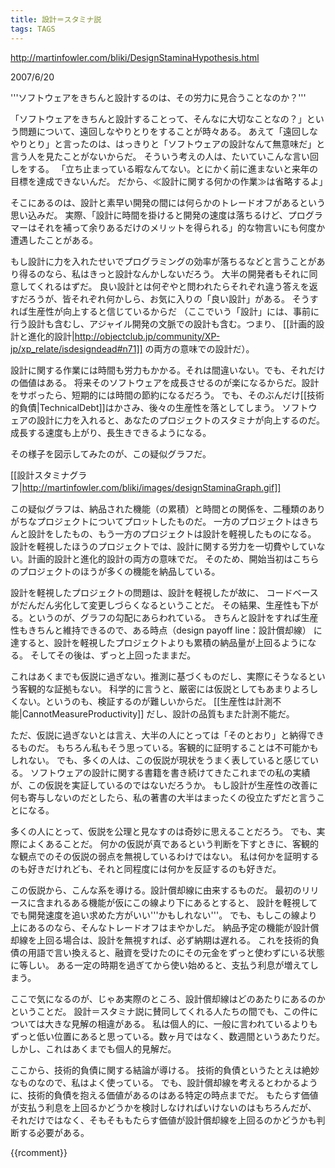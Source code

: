 ```yaml
---
title: 設計＝スタミナ説
tags: TAGS
---
```


http://martinfowler.com/bliki/DesignStaminaHypothesis.html

2007/6/20

'''ソフトウェアをきちんと設計するのは、その労力に見合うことなのか？'''

「ソフトウェアをきちんと設計することって、そんなに大切なことなの？」という問題について、遠回しなやりとりをすることが時々ある。
あえて「遠回しなやりとり」と言ったのは、はっきりと「ソフトウェアの設計なんて無意味だ」と言う人を見たことがないからだ。
そういう考えの人は、たいていこんな言い回しをする。
「立ち止まっている暇なんてない。とにかく前に進まないと来年の目標を達成できないんだ。
だから、≪設計に関する何かの作業≫は省略するよ」

そこにあるのは、設計と素早い開発の間には何らかのトレードオフがあるという思い込みだ。
実際、「設計に時間を掛けると開発の速度は落ちるけど、プログラマーはそれを補って余りあるだけのメリットを得られる」的な物言いにも何度か遭遇したことがある。

もし設計に力を入れたせいでプログラミングの効率が落ちるなどと言うことがあり得るのなら、私はきっと設計なんかしないだろう。
大半の開発者もそれに同意してくれるはずだ。
良い設計とは何ぞやと問われたらそれぞれ違う答えを返すだろうが、皆それぞれ何かしら、お気に入りの「良い設計」がある。
そうすれば生産性が向上すると信じているからだ
（ここでいう「設計」には、事前に行う設計も含むし、アジャイル開発の文脈での設計も含む。つまり、
[[計画的設計と進化的設計|http://objectclub.jp/community/XP-jp/xp_relate/isdesigndead#n71]]
の両方の意味での設計だ）。

設計に関する作業には時間も労力もかかる。それは間違いない。でも、それだけの価値はある。
将来そのソフトウェアを成長させるのが楽になるからだ。設計をサボったら、短期的には時間の節約になるだろう。
でも、そのぶんだけ[[技術的負債|TechnicalDebt]]はかさみ、後々の生産性を落としてしまう。
ソフトウェアの設計に力を入れると、あなたのプロジェクトのスタミナが向上するのだ。
成長する速度も上がり、長生きできるようになる。

その様子を図示してみたのが、この疑似グラフだ。

[[設計スタミナグラフ|http://martinfowler.com/bliki/images/designStaminaGraph.gif]]

この疑似グラフは、納品された機能（の累積）と時間との関係を、二種類のありがちなプロジェクトについてプロットしたものだ。
一方のプロジェクトはきちんと設計をしたもの、もう一方のプロジェクトは設計を軽視したものになる。
設計を軽視したほうのプロジェクトでは、設計に関する労力を一切費やしていない。計画的設計と進化的設計の両方の意味でだ。
そのため、開始当初はこちらのプロジェクトのほうが多くの機能を納品している。

設計を軽視したプロジェクトの問題は、設計を軽視したが故に、
コードベースがだんだん劣化して変更しづらくなるということだ。
その結果、生産性も下がる。というのが、グラフの勾配にあらわれている。
きちんと設計をすれば生産性もきちんと維持できるので、ある時点（design payoff line：設計償却線）
に達すると、設計を軽視したプロジェクトよりも累積の納品量が上回るようになる。
そしてその後は、ずっと上回ったままだ。

これはあくまでも仮説に過ぎない。推測に基づくものだし、実際にそうなるという客観的な証拠もない。
科学的に言うと、厳密には仮説としてもあまりよろしくない。というのも、検証するのが難しいからだ。
[[生産性は計測不能|CannotMeasureProductivity]]
だし、設計の品質もまた計測不能だ。

ただ、仮説に過ぎないとは言え、大半の人にとっては「そのとおり」と納得できるものだ。
もちろん私もそう思っている。客観的に証明することは不可能かもしれない。
でも、多くの人は、この仮説が現状をうまく表していると感じている。
ソフトウェアの設計に関する書籍を書き続けてきたこれまでの私の実績が、この仮説を実証しているのではないだろうか。
もし設計が生産性の改善に何も寄与しないのだとしたら、私の著書の大半はまったくの役立たずだと言うことになる。

多くの人にとって、仮説を公理と見なすのは奇妙に思えることだろう。
でも、実際によくあることだ。
何かの仮説が真であるという判断を下すときに、客観的な観点でのその仮説の弱点を無視しているわけではない。
私は何かを証明するのも好きだけれども、それと同程度には何かを反証するのも好きだ。

この仮説から、こんな系を導ける。設計償却線に由来するものだ。
最初のリリースに含まれるある機能が仮にこの線より下にあるとすると、
設計を軽視してでも開発速度を追い求めた方がいい'''かもしれない'''。
でも、もしこの線より上にあるのなら、そんなトレードオフはまやかしだ。
納品予定の機能が設計償却線を上回る場合は、設計を無視すれば、必ず納期は遅れる。
これを技術的負債の用語で言い換えると、融資を受けたのにその元金をずっと使わずにいる状態に等しい。
ある一定の時期を過ぎてから使い始めると、支払う利息が増えてしまう。

ここで気になるのが、じゃあ実際のところ、設計償却線はどのあたりにあるのかということだ。
設計＝スタミナ説に賛同してくれる人たちの間でも、この件については大きな見解の相違がある。
私は個人的に、一般に言われているよりもずっと低い位置にあると思っている。数ヶ月ではなく、数週間というあたりだ。
しかし、これはあくまでも個人的見解だ。

ここから、技術的負債に関する結論が導ける。
技術的負債というたとえは絶妙なものなので、私はよく使っている。
でも、設計償却線を考えるとわかるように、技術的負債を抱える価値があるのはある特定の時点までだ。
もたらす価値が支払う利息を上回るかどうかを検討しなければいけないのはもちろんだが、
それだけではなく、そもそももたらす価値が設計償却線を上回るのかどうかも判断する必要がある。

{{rcomment}}
